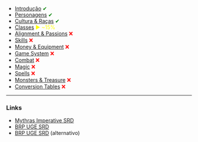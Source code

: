 - [Introdução](README.md) <span style="color:green">✔</span>
- [Personagens](0001_Characters.md) <span style="color:green">✔</span>
- [Cultura & Raças](0002_Culture_and_Races.md) <span style="color:green">✔</span>
- [Classes](0003_Classes.md) <span style="color:yellow">▶ ~15%</span>
- [Alignment & Passions](0004_Alignment_and_Passions.md) <span style="color:red">❌</span>
- [Skills](0005_Skills.md) <span style="color:red">❌</span>
- [Money & Equipment](0006_Money_and_Equipment.md) <span style="color:red">❌</span>
- [Game System](0007_Game_System.md) <span style="color:red">❌</span>
- [Combat](0008_Combat.md) <span style="color:red">❌</span>
- [Magic](0009_Magic.md) <span style="color:red">❌</span>
- [Spells](0010_Spells.md) <span style="color:red">❌</span>
- [Monsters & Treasure](Appendix_A_Monsters_And_Treasures.md) <span style="color:red">❌</span>
- [Conversion Tables](Appendix_B_Conversion_Tables.md) <span style="color:red">❌</span>

---

### Links

- [Mythras Imperative SRD](https://srd.mythras.net)
- [BRP UGE SRD](https://brpugesrd.xyz)
- [BRP UGE SRD](https://bruge.us/rules/srd/) (alternativo)